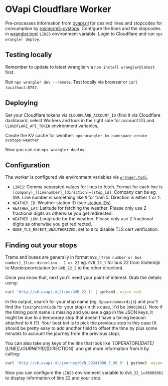 # OVapi Cloudflare Worker

Pre-processes information from [ovapi.nl](https://ovapi.nl) for desired lines and stopcodes for consumption 
by [rosmo/m5-ovstops](https://github.com/rosmo/m5paper-ovstops). Configure the lines and the stopcodes in 
[wrangler.toml](wrangler.toml) `LINES` environment variable. Login to Cloudflare and run `npx wrangler deploy`. 

## Testing locally

Remember to update to latest wrangler via `npm install wrangler@latest` first.

Run `npx wrangler dev --remote`. Test locally via browser or `curl localhost:8787`.

## Deploying

Set your Cloudflare tokens via `CLOUDFLARE_ACCOUNT_ID` (find it via Cloudflare dashboard, select Workers
and look in the right side for account ID) and `CLOUDFLARE_API_TOKEN` environment variables, 

Create the KV cache for weather: `npx wrangler kv namespace create ovstops-weather`

Now you can run `npx wrangler deploy`.

## Configuration

The worker is configured via environment variables via [`wranger.toml`](wranger.toml).

- `LINES`: Comma separated values for lines to fetch. Format for each line is `[company]_[linenumber]_[direction]=[stop_id]`.
  Company can be eg. `GVB`. Line number is something like `5` for tram 5. Direction is either `1` or `2`.
- `WEATHER_ID`: Weather station ID (see [station IDs](https://data.buienradar.nl/2.0/feed/json)).
- `WEATHER_LAT`: Latitude for fetching the weather. Please only use 2 fractional digits as otherwise you get redirected.
- `WEATHER_LON`: Longitude for the weather. Please only use 2 fractional digits as otherwise you get redirected.
- `NODE_TLS_REJECT_UNAUTHORIZED`: set to `0` to disable TLS cert verification.

## Finding out your stops

Trams and buses are generally in format `GVB_[Tram number or bus number]_[line direction - 1 or 2]` eg. `GVB_22_1` for bus 22
from Sloterdijk to Muiderpoortstation (or `GVB_22_2` to the other direction).

Once you know that, next you'll need your point of interest. Grab the details using:
```sh
curl 'http://v0.ovapi.nl/line/GVB_22_1' | python3 -mjson.tool
```

In the output, search for your stop name (eg. `Spaarndammerdijk`) and you'll find the `TimingPointCode` for
your stop (in this case, it'd be `30002061`). Note if the timing point name is missing and you see a gap in
the JSON keys, it might be due to a temporary stop that doesn't have a timing beacon attached to it (?). Your
best bet is to pick the previous stop in this case (It should be pretty easy to add another field to offset
the time by plus some minutes to account the journey from the previous stop).

You can also take any keys of the line that look like `[OPERATOR]_[DATE]_[LINE]_[JOURNEYID]_[DIRECTION]' and
get more information from it by calling:
```sh
curl 'http://v0.ovapi.nl/journey/GVB_20241008_5_96_0' | python3 -mjson.tool
```

Now you can configure the `LINES` environment variable to `GVB_22_1=30002061` to display information
of line 22 and your stop.




